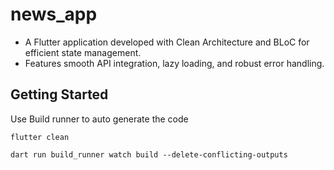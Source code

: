 # news_app

- A Flutter application developed with Clean Architecture and BLoC for efficient state management.
- Features smooth API integration, lazy loading, and robust error handling.

## Getting Started

Use Build runner to auto generate the code
```
flutter clean

dart run build_runner watch build --delete-conflicting-outputs
```